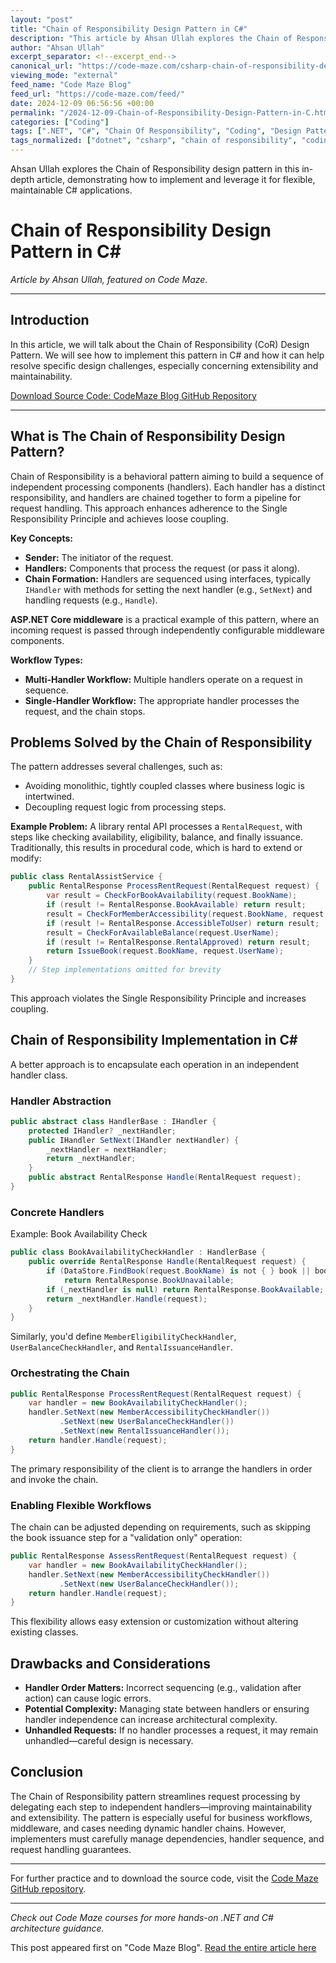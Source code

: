 ```yaml
---
layout: "post"
title: "Chain of Responsibility Design Pattern in C#"
description: "This article by Ahsan Ullah explores the Chain of Responsibility design pattern, illustrating its principles with practical implementation in C#. It covers the motivation for using the pattern, detailed code examples, typical use cases, benefits, drawbacks, and best practices, including an example of refactoring for improved maintainability."
author: "Ahsan Ullah"
excerpt_separator: <!--excerpt_end-->
canonical_url: "https://code-maze.com/csharp-chain-of-responsibility-design-pattern/"
viewing_mode: "external"
feed_name: "Code Maze Blog"
feed_url: "https://code-maze.com/feed/"
date: 2024-12-09 06:56:56 +00:00
permalink: "/2024-12-09-Chain-of-Responsibility-Design-Pattern-in-C.html"
categories: ["Coding"]
tags: [".NET", "C#", "Chain Of Responsibility", "Coding", "Design Pattern", "Design Patterns", "Loose Coupling", "Middleware", "Posts", "Refactoring", "Request Handling", "Single Responsibility Principle", "Software Architecture"]
tags_normalized: ["dotnet", "csharp", "chain of responsibility", "coding", "design pattern", "design patterns", "loose coupling", "middleware", "posts", "refactoring", "request handling", "single responsibility principle", "software architecture"]
---
```


Ahsan Ullah explores the Chain of Responsibility design pattern in this in-depth article, demonstrating how to implement and leverage it for flexible, maintainable C# applications.<!--excerpt_end-->

# Chain of Responsibility Design Pattern in C#

_Article by Ahsan Ullah, featured on Code Maze._

---

## Introduction

In this article, we will talk about the Chain of Responsibility (CoR) Design Pattern. We will see how to implement this pattern in C# and how it can help resolve specific design challenges, especially concerning extensibility and maintainability.

[Download Source Code: CodeMaze Blog GitHub Repository](https://github.com/CodeMazeBlog/CodeMazeGuides/tree/main/csharp-design-patterns/ChainOfResponsibilityPattern)

---

## What is The Chain of Responsibility Design Pattern?

Chain of Responsibility is a behavioral pattern aiming to build a sequence of independent processing components (handlers). Each handler has a distinct responsibility, and handlers are chained together to form a pipeline for request handling. This approach enhances adherence to the Single Responsibility Principle and achieves loose coupling.

**Key Concepts:**

- **Sender:** The initiator of the request.
- **Handlers:** Components that process the request (or pass it along).
- **Chain Formation:** Handlers are sequenced using interfaces, typically `IHandler` with methods for setting the next handler (e.g., `SetNext`) and handling requests (e.g., `Handle`).

**ASP.NET Core middleware** is a practical example of this pattern, where an incoming request is passed through independently configurable middleware components.

**Workflow Types:**

- **Multi-Handler Workflow:** Multiple handlers operate on a request in sequence.
- **Single-Handler Workflow:** The appropriate handler processes the request, and the chain stops.

## Problems Solved by the Chain of Responsibility

The pattern addresses several challenges, such as:

- Avoiding monolithic, tightly coupled classes where business logic is intertwined.
- Decoupling request logic from processing steps.

**Example Problem:**
A library rental API processes a `RentalRequest`, with steps like checking availability, eligibility, balance, and finally issuance. Traditionally, this results in procedural code, which is hard to extend or modify:

```csharp
public class RentalAssistService {
    public RentalResponse ProcessRentRequest(RentalRequest request) {
        var result = CheckForBookAvailability(request.BookName);
        if (result != RentalResponse.BookAvailable) return result;
        result = CheckForMemberAccessibility(request.BookName, request.UserName);
        if (result != RentalResponse.AccessibleToUser) return result;
        result = CheckForAvailableBalance(request.UserName);
        if (result != RentalResponse.RentalApproved) return result;
        return IssueBook(request.BookName, request.UserName);
    }
    // Step implementations omitted for brevity
}
```

This approach violates the Single Responsibility Principle and increases coupling.

## Chain of Responsibility Implementation in C#

A better approach is to encapsulate each operation in an independent handler class.

### Handler Abstraction

```csharp
public abstract class HandlerBase : IHandler {
    protected IHandler? _nextHandler;
    public IHandler SetNext(IHandler nextHandler) {
        _nextHandler = nextHandler;
        return _nextHandler;
    }
    public abstract RentalResponse Handle(RentalRequest request);
}
```

### Concrete Handlers

Example: Book Availability Check

```csharp
public class BookAvailabilityCheckHandler : HandlerBase {
    public override RentalResponse Handle(RentalRequest request) {
        if (DataStore.FindBook(request.BookName) is not { } book || book.IssuedTo is not null)
            return RentalResponse.BookUnavailable;
        if (_nextHandler is null) return RentalResponse.BookAvailable;
        return _nextHandler.Handle(request);
    }
}
```

Similarly, you'd define `MemberEligibilityCheckHandler`, `UserBalanceCheckHandler`, and `RentalIssuanceHandler`.

### Orchestrating the Chain

```csharp
public RentalResponse ProcessRentRequest(RentalRequest request) {
    var handler = new BookAvailabilityCheckHandler();
    handler.SetNext(new MemberAccessibilityCheckHandler())
           .SetNext(new UserBalanceCheckHandler())
           .SetNext(new RentalIssuanceHandler());
    return handler.Handle(request);
}
```

The primary responsibility of the client is to arrange the handlers in order and invoke the chain.

### Enabling Flexible Workflows

The chain can be adjusted depending on requirements, such as skipping the book issuance step for a "validation only" operation:

```csharp
public RentalResponse AssessRentRequest(RentalRequest request) {
    var handler = new BookAvailabilityCheckHandler();
    handler.SetNext(new MemberAccessibilityCheckHandler())
           .SetNext(new UserBalanceCheckHandler());
    return handler.Handle(request);
}
```

This flexibility allows easy extension or customization without altering existing classes.

## Drawbacks and Considerations

- **Handler Order Matters:** Incorrect sequencing (e.g., validation after action) can cause logic errors.
- **Potential Complexity:** Managing state between handlers or ensuring handler independence can increase architectural complexity.
- **Unhandled Requests:** If no handler processes a request, it may remain unhandled—careful design is necessary.

## Conclusion

The Chain of Responsibility pattern streamlines request processing by delegating each step to independent handlers—improving maintainability and extensibility. The pattern is especially useful for business workflows, middleware, and cases needing dynamic handler chains. However, implementers must carefully manage dependencies, handler sequence, and request handling guarantees.

---

For further practice and to download the source code, visit the [Code Maze GitHub repository](https://github.com/CodeMazeBlog/CodeMazeGuides/tree/main/csharp-design-patterns/ChainOfResponsibilityPattern).

---

_Check out Code Maze courses for more hands-on .NET and C# architecture guidance._

This post appeared first on "Code Maze Blog". [Read the entire article here](https://code-maze.com/csharp-chain-of-responsibility-design-pattern/)
